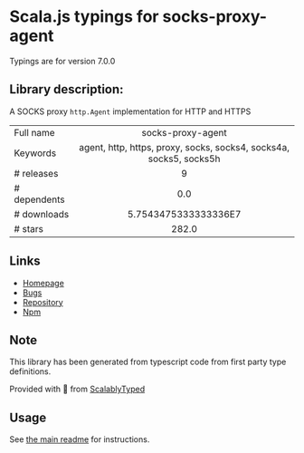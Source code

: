 
# Scala.js typings for socks-proxy-agent

Typings are for version 7.0.0

## Library description:
A SOCKS proxy `http.Agent` implementation for HTTP and HTTPS

|                    |                 |
| ------------------ | :-------------: |
| Full name          | socks-proxy-agent |
| Keywords           | agent, http, https, proxy, socks, socks4, socks4a, socks5, socks5h |
| # releases         | 9 |
| # dependents       | 0.0 |
| # downloads        | 5.7543475333333336E7 |
| # stars            | 282.0 |

## Links
- [Homepage](https://github.com/TooTallNate/node-socks-proxy-agent#readme)
- [Bugs](https://github.com/TooTallNate/node-socks-proxy-agent/issues)
- [Repository](https://github.com/TooTallNate/node-socks-proxy-agent)
- [Npm](https://www.npmjs.com/package/socks-proxy-agent)
    


## Note
This library has been generated from typescript code from first party type definitions.

Provided with :purple_heart: from [ScalablyTyped](https://github.com/oyvindberg/ScalablyTyped)

## Usage
See [the main readme](../../readme.md) for instructions.


